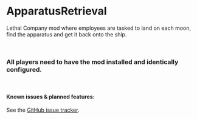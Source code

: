 # ApparatusRetrieval

Lethal Company mod where employees are tasked to land on each moon, find the apparatus and get it back onto the ship.

<br>

### All players need to have the mod installed and identically configured.

<br>

#### Known issues & planned features:

See the [GitHub issue tracker](https://github.com/Kamppix/ApparatusRetrieval/issues/).
